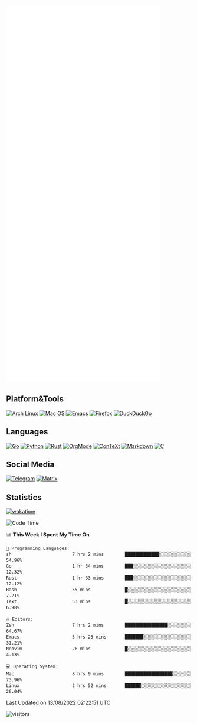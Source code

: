 ![Metrics](https://github.com/SteamedFish/SteamedFish/blob/master/github-metrics.svg)

## Platform&Tools

[![Arch Linux](https://img.shields.io/badge/ArchLinux-1793D1?logo=arch-linux&logoColor=fff&style=flat-square)](https://archlinux.org/)
[![Mac OS](https://img.shields.io/badge/MacOS-000000?style=flat-square&logo=macos&logoColor=F0F0F0)](https://www.apple.com/macos/)
[![Emacs](https://img.shields.io/badge/Emacs-%237F5AB6.svg?&style=flat-square&logo=gnu-emacs&logoColor=white)](https://www.gnu.org/software/emacs/)
[![Firefox](https://img.shields.io/badge/Firefox-FF7139?style=flat-square&logo=Firefox-Browser&logoColor=white)](https://firefox.com/)
[![DuckDuckGo](https://img.shields.io/badge/DuckDuckGo-DE5833?style=flat-square&logo=DuckDuckGo&logoColor=white)](https://duckduckgo.com/)

## Languages

[![Go](https://img.shields.io/badge/Golang-%2300ADD8.svg?style=flat-square&logo=go&logoColor=white)](https://golang.org/)
[![Python](https://img.shields.io/badge/Python-3670A0?style=flat-square&logo=python&logoColor=ffdd54)](https://www.python.org/)
[![Rust](https://img.shields.io/badge/Rust-%23000000.svg?style=flat-square&logo=rust&logoColor=white)](https://www.rust-lang.org/)
[![OrgMode](https://img.shields.io/badge/OrgMode-%23000000.svg?style=flat-square&logo=org&logoColor=white)](https://orgmode.org/)
[![ConTeXt](https://img.shields.io/badge/ConTeXt-%23008080.svg?style=flat-square&logo=latex&logoColor=white)](https://contextgarden.net/)
[![Markdown](https://img.shields.io/badge/MarkDown-%23000000.svg?style=flat-square&logo=markdown&logoColor=white)](https://daringfireball.net/projects/markdown/)
[![C](https://img.shields.io/badge/C-%2300599C.svg?style=flat-square&logo=c&logoColor=white)](https://www.iso.org/standard/74528.html)

## Social Media
[![Telegram](https://img.shields.io/badge/SteamedFish-2CA5E0?style=social&logo=telegram&logoColor=white)](https://t.me/SteamedFish)
[![Matrix](https://img.shields.io/badge/SteamedFish-2CA5E0?style=social&logo=matrix&logoColor=black)](https://matrix.to/#/@i:steamedfish.org)

## Statistics
[![wakatime](https://wakatime.com/badge/user/168280d6-fcf2-4b4f-ad3a-dc4612f35b38.svg)](https://wakatime.com/@168280d6-fcf2-4b4f-ad3a-dc4612f35b38)

<!--START_SECTION:waka-->
![Code Time](http://img.shields.io/badge/Code%20Time-0%20secs-blue)

📊 **This Week I Spent My Time On** 

```text
💬 Programming Languages: 
sh                       7 hrs 2 mins        █████████████░░░░░░░░░░░░   54.96% 
Go                       1 hr 34 mins        ███░░░░░░░░░░░░░░░░░░░░░░   12.32% 
Rust                     1 hr 33 mins        ███░░░░░░░░░░░░░░░░░░░░░░   12.12% 
Bash                     55 mins             █░░░░░░░░░░░░░░░░░░░░░░░░   7.21% 
Text                     53 mins             █░░░░░░░░░░░░░░░░░░░░░░░░   6.98%

🔥 Editors: 
Zsh                      7 hrs 2 mins        ████████████████░░░░░░░░░   64.67% 
Emacs                    3 hrs 23 mins       ███████░░░░░░░░░░░░░░░░░░   31.21% 
Neovim                   26 mins             █░░░░░░░░░░░░░░░░░░░░░░░░   4.13%

💻 Operating System: 
Mac                      8 hrs 9 mins        ██████████████████░░░░░░░   73.96% 
Linux                    2 hrs 52 mins       ██████░░░░░░░░░░░░░░░░░░░   26.04%

```


 Last Updated on 13/08/2022 02:22:51 UTC
<!--END_SECTION:waka-->

![visitors](https://visitor-badge.laobi.icu/badge?page_id=SteamedFish.SteamedFish)
